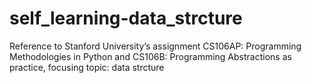 # self_learning-data_strcture
Reference to Stanford University’s assignment CS106AP: Programming Methodologies in Python and CS106B: Programming Abstractions as practice, focusing topic: data strcture

